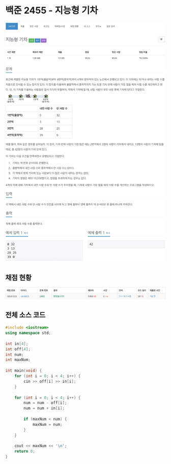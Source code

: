 # 백준 2455 - 지능형 기차

![](2455.jpeg)

## 채점 현황
![](2455_score.png)

## 전체 소스 코드
```cpp
#include <iostream>
using namespace std;

int in[4];
int off[4];
int num;
int maxNum;

int main(void) {
    for (int i = 0; i < 4; i++) {
        cin >> off[i] >> in[i];
    }

    for (int i = 0; i < 4; i++) {
        num = num - off[i];
        num = num + in[i];

        if (maxNum < num) {
            maxNum = num;
        }
    }

    cout << maxNum << '\n';
    return 0;
}
```